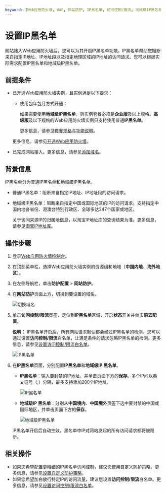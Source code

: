 ```yaml
---
keyword: [Web应用防火墙, WAF, 网站防护, IP黑名单, 访问控制/限流, 地域级IP黑名单]
---
```


# 设置IP黑名单

网站接入Web应用防火墙后，您可以为其开启IP黑名单功能。IP黑名单帮助您阻断来自指定IP地址、IP地址段以及指定地理区域的IP地址的访问请求。您可以根据实际需求配置IP黑名单和地域级IP黑名单。

## 前提条件

-   已开通Web应用防火墙实例，且实例满足以下要求：

    -   使用包年包月方式开通：

        如果需要使用**地域级IP黑名单**，则实例套餐必须是**企业版**及以上规格。**高级版**及以下规格的Web应用防火墙实例只支持使用普通**IP黑名单**。

        更多信息，请参见[套餐规格与功能说明](/intl.zh-CN/产品简介/套餐规格与功能说明.md)。

    更多信息，请参见[开通Web应用防火墙](/intl.zh-CN/产品定价/开通WAF/开通Web应用防火墙.md)。

-   已完成网站接入。更多信息，请参见[添加域名](/intl.zh-CN/接入WAF/CNAME接入/添加域名.md)。

## 背景信息

IP黑名单分为普通IP黑名单和地域级IP黑名单。

-   普通IP黑名单：阻断来自指定IP地址、IP地址段的访问请求。
-   地域级IP黑名单：阻断来自指定中国或国际地区的IP的访问请求。支持指定中国内地各省份、港澳台特别行政区、全球多达247个国家或地区。

    关于访问来源IP的归属地信息，以淘宝IP地址库的查询结果为准。更多信息，请参见[淘宝IP地址库](http://ip.taobao.com/)。


## 操作步骤

1.  登录[Web应用防火墙控制台](https://yundun.console.aliyun.com/?p=waf)。

2.  在顶部菜单栏，选择Web应用防火墙实例的资源组和地域（**中国内地**、**海外地区**）。

3.  在左侧导航栏，单击**防护配置** \> **网站防护**。

4.  在**网站防护**页面上方，切换到要设置的域名。

    ![切换域名](https://static-aliyun-doc.oss-cn-hangzhou.aliyuncs.com/assets/img/zh-CN/1924559951/p77231.png)

5.  单击**访问控制/限流**页签，定位到**IP黑名单**区域，开启**状态**开关并单击**前去配置**。

    **说明：** IP黑名单开启后，所有网站请求默认都会经过IP黑名单的检测。您可以通过设置**访问控制/限流**白名单，让满足条件的请求忽略IP黑名单的检测。更多信息，请参见[设置访问控制/限流白名单](/intl.zh-CN/网站防护配置/防护白名单/设置访问控制/限流白名单.md)。

    ![IP黑名单](https://static-aliyun-doc.oss-cn-hangzhou.aliyuncs.com/assets/img/zh-CN/6795359951/p73946.png)

6.  在**IP黑名单**页面，分别配置**IP黑名单**和**地域级IP 黑名单**。

    -   **IP黑名单**：输入要封禁的IP地址，并单击页面下方的**保存**。多个IP间以英文逗号（,）分隔，最多支持添加200个IP地址。

        ![IP黑名单](https://static-aliyun-doc.oss-cn-hangzhou.aliyuncs.com/assets/img/zh-CN/3595359951/p73978.png)

    -   **地域级IP 黑名单**：分别从**中国境内**、**中国境外**页签下选中要封禁的中国或国际地区，并单击页面下方的**保存**。

        ![地域级IP黑名单](https://static-aliyun-doc.oss-cn-hangzhou.aliyuncs.com/assets/img/zh-CN/3595359951/p73979.png)

    IP黑名单开启后自动生效，黑名单中IP对网站发起的所有访问请求都将被阻断。


## 相关操作

-   如果您希望配置更精细的IP黑名单访问控制，建议您使用自定义防护策略。更多信息，请参见[设置自定义防护策略](/intl.zh-CN/网站防护配置/访问控制/限流/设置自定义防护策略.md)。
-   如果您希望加白放行特定IP的访问流量，建议您设置**访问控制/限流**白名单。更多信息，请参见[设置访问控制/限流白名单](/intl.zh-CN/网站防护配置/防护白名单/设置访问控制/限流白名单.md)。

